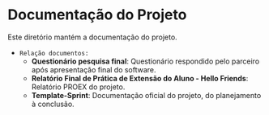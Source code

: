 # Documentação do Projeto

Este diretório mantém a documentação do projeto.

* `Relação documentos:`
	* **Questionário pesquisa final**: Questionário respondido pelo parceiro após apresentação final do software.
  * **Relatório Final de Prática de Extensão do Aluno - Hello Friends**: Relatório PROEX do projeto.
  * **Template-Sprint**: Documentação oficial do projeto, do planejamento à conclusão. 
